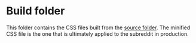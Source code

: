 # Build folder

This folder contains the CSS files built from the [source folder](/src). The minified CSS file is the one that is ultimately applied to the subreddit in production.